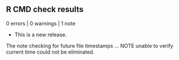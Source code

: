 ## R CMD check results

0 errors | 0 warnings | 1 note

* This is a new release.

The note 
checking for future file timestamps ... NOTE
  unable to verify current time 
could not be eliminated. 